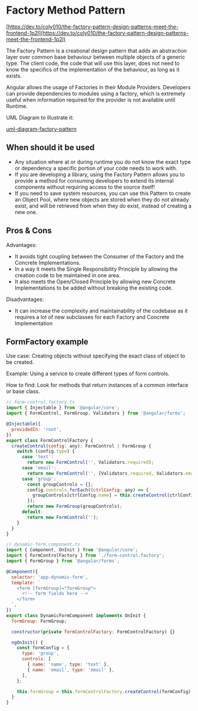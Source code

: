 # Factory Method Pattern

[https://dev.to/coly010/the-factory-pattern-design-patterns-meet-the-frontend-1p2l](https://dev.to/coly010/the-factory-pattern-design-patterns-meet-the-frontend-1p2l)

The Factory Pattern is a creational design pattern that adds an abstraction layer over common base behaviour between multiple objects of a generic type.
The client code, the code that will use this layer, does not need to know the specifics of the implementation of the behaviour, as long as it exists.

Angular allows the usage of Factories in their Module Providers. Developers can provide dependencies to modules using a factory, which is extremely useful when information required for the provider is not available until Runtime.

UML Diagram to illustrate it:

[uml-diagram-factory-pattern](https://media2.dev.to/dynamic/image/width=800%2Cheight=%2Cfit=scale-down%2Cgravity=auto%2Cformat=auto/https%3A%2F%2Fthepracticaldev.s3.amazonaws.com%2Fi%2Fhmeoq57v3cj12a329sng.png)

## When should it be used

- Any situation where at or during runtime you do not know the exact type or dependency a specific portion of your code needs to work with.
- If you are developing a library, using the Factory Pattern allows you to provide a method for consuming developers to extend its internal components without requiring access to the source itself!
- If you need to save system resources, you can use this Pattern to create an Object Pool, where new objects are stored when they do not already exist, and will be retrieved from when they do exist, instead of creating a new one.

## Pros & Cons

Advantages:

- It avoids tight coupling between the Consumer of the Factory and the Concrete Implementations.
- In a way it meets the Single Responsibility Principle by allowing the creation code to be maintained in one area.
- It also meets the Open/Closed Principle by allowing new Concrete Implementations to be added without breaking the existing code.

Disadvantages:

- It can increase the complexity and maintainability of the codebase as it requires a lot of new subclasses for each Factory and Concrete Implementation

## FormFactory example

Use case: Creating objects without specifying the exact class of object to be created.

Example: Using a service to create different types of form controls.

How to find: Look for methods that return instances of a common interface or base class.

```js
// form-control.factory.ts
import { Injectable } from '@angular/core';
import { FormControl, FormGroup, Validators } from '@angular/forms';

@Injectable({
  providedIn: 'root',
})
export class FormControlFactory {
  createControl(config: any): FormControl | FormGroup {
    switch (config.type) {
      case 'text':
        return new FormControl('', Validators.required);
      case 'email':
        return new FormControl('', [Validators.required, Validators.email]);
      case 'group':
        const groupControls = {};
        config.controls.forEach((ctrlConfig: any) => {
          groupControls[ctrlConfig.name] = this.createControl(ctrlConfig);
        });
        return new FormGroup(groupControls);
      default:
        return new FormControl('');
    }
  }
}

// dynamic-form.component.ts
import { Component, OnInit } from '@angular/core';
import { FormControlFactory } from './form-control.factory';
import { FormGroup } from '@angular/forms';

@Component({
  selector: 'app-dynamic-form',
  template: `
    <form [formGroup]="formGroup">
      <!-- form fields here -->
    </form>
  `,
})
export class DynamicFormComponent implements OnInit {
  formGroup: FormGroup;

  constructor(private formControlFactory: FormControlFactory) {}

  ngOnInit() {
    const formConfig = {
      type: 'group',
      controls: [
        { name: 'name', type: 'text' },
        { name: 'email', type: 'email' },
      ],
    };

    this.formGroup = this.formControlFactory.createControl(formConfig) as FormGroup;
  }
}
```
